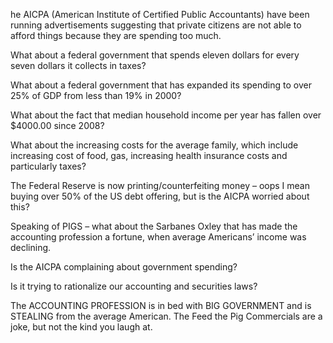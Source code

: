 

he AICPA (American Institute of Certified Public Accountants) have been running advertisements suggesting that private citizens are not able to afford things because they are spending too much.

What about a federal government that spends eleven dollars for every seven dollars it collects in taxes?

What about a federal government that has expanded its spending to over 25% of GDP from less than 19% in 2000?

What about the fact that median household income per year has fallen over $4000.00 since 2008?

What about the increasing costs for the average family, which include increasing cost of food, gas, increasing health insurance costs and particularly taxes?

The Federal Reserve is now printing/counterfeiting money – oops I mean buying over 50% of the US debt offering, but is the AICPA worried about this?

  

Speaking of PIGS – what about the Sarbanes Oxley that has made the accounting profession a fortune, when average Americans’ income was declining.

  

Is the AICPA complaining about government spending?

Is it trying to rationalize our accounting and securities laws?

  

The ACCOUNTING PROFESSION is in bed with BIG GOVERNMENT and is STEALING from the average American. The Feed the Pig Commercials are a joke, but not the kind you laugh at.